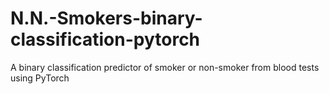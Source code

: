 # N.N.-Smokers-binary-classification-pytorch
A binary classification predictor of smoker or non-smoker from blood tests using PyTorch

